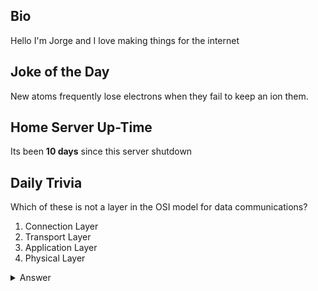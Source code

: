 ## Bio

Hello I'm Jorge and I love making things for the internet

## Joke of the Day

New atoms frequently lose electrons when they fail to keep an ion them.

## Home Server Up-Time

Its been **10 days** since this server shutdown


## Daily Trivia

Which of these is not a layer in the OSI model for data communications?
 1. Connection Layer
 2. Transport Layer
 3. Application Layer
 4. Physical Layer

<details>
  <summary>Answer</summary>
  Connection Layer
</details>

